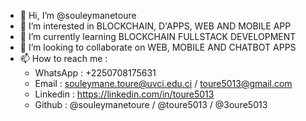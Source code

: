 - 👋 Hi, I’m @souleymanetoure
- 👀 I’m interested in BLOCKCHAIN, D'APPS, WEB AND MOBILE APP
- 🌱 I’m currently learning BLOCKCHAIN FULLSTACK DEVELOPMENT
- 💞️ I’m looking to collaborate on WEB, MOBILE AND CHATBOT APPS
- 📫 How to reach me :
  - WhatsApp : +2250708175631
  - Email : souleymane.toure@uvci.edu.ci / toure5013@gmail.com
  - Linkedin : https://linkedin.com/in/toure5013
  - Github : @souleymanetoure / @toure5013 / @3oure5013   

<!---
souleymanetoure/souleymanetoure is a ✨ special ✨ repository because its `README.md` (this file) appears on your GitHub profile.
You can click the Preview link to take a look at your changes.
--->
